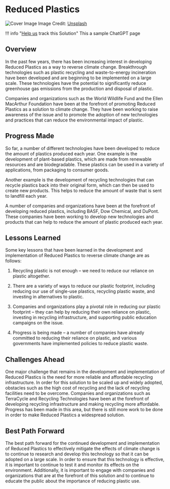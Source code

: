 # Reduced Plastics

![Cover Image](https://images.unsplash.com/photo-1618277043375-b1f003b0d5a1?crop=entropy&cs=tinysrgb&fit=max&fm=jpg&ixid=M3w0NDYzODh8MHwxfHNlYXJjaHwxfHxSZWR1Y2VkJTIwUGxhc3RpY3N8ZW58MHx8fHwxNjgzNzUzNDA0fDA&ixlib=rb-4.0.3&q=80&w=1080)
Image Credit: [Unsplash](https://unsplash.com/@brian_yuri)

!!! info "[Help us](../../contribute) track this Solution"
    This a sample ChatGPT page

## Overview

In the past few years, there has been increasing interest in developing Reduced Plastics as a way to reverse climate change. Breakthrough technologies such as plastic recycling and waste-to-energy incineration have been developed and are beginning to be implemented on a large scale. These technologies have the potential to significantly reduce greenhouse gas emissions from the production and disposal of plastic.

Companies and organizations such as the World Wildlife Fund and the Ellen MacArthur Foundation have been at the forefront of promoting Reduced Plastics as a solution to climate change. They have been working to raise awareness of the issue and to promote the adoption of new technologies and practices that can reduce the environmental impact of plastic.

## Progress Made

So far, a number of different technologies have been developed to reduce the amount of plastics produced each year. One example is the development of plant-based plastics, which are made from renewable resources and are biodegradable. These plastics can be used in a variety of applications, from packaging to consumer goods.

Another example is the development of recycling technologies that can recycle plastics back into their original form, which can then be used to create new products. This helps to reduce the amount of waste that is sent to landfill each year.

A number of companies and organizations have been at the forefront of developing reduced plastics, including BASF, Dow Chemical, and DuPont. These companies have been working to develop new technologies and products that can help to reduce the amount of plastic produced each year.

## Lessons Learned

Some key lessons that have been learned in the development and implementation of Reduced Plastics to reverse climate change are as follows:

1. Recycling plastic is not enough – we need to reduce our reliance on plastic altogether.

2. There are a variety of ways to reduce our plastic footprint, including reducing our use of single-use plastics, recycling plastic waste, and investing in alternatives to plastic.

3. Companies and organizations play a pivotal role in reducing our plastic footprint – they can help by reducing their own reliance on plastic, investing in recycling infrastructure, and supporting public education campaigns on the issue.

4. Progress is being made – a number of companies have already committed to reducing their reliance on plastic, and various governments have implemented policies to reduce plastic waste.

## Challenges Ahead

One major challenge that remains in the development and implementation of Reduced Plastics is the need for more reliable and affordable recycling infrastructure. In order for this solution to be scaled up and widely adopted, obstacles such as the high cost of recycling and the lack of recycling facilities need to be overcome. Companies and organizations such as TerraCycle and Recycling Technologies have been at the forefront of developing recycling infrastructure and making recycling more affordable. Progress has been made in this area, but there is still more work to be done in order to make Reduced Plastics a widespread solution.

## Best Path Forward

The best path forward for the continued development and implementation of Reduced Plastics to effectively mitigate the effects of climate change is to continue to research and develop this technology so that it can be adopted on a large scale. In order to ensure that this technology is effective, it is important to continue to test it and monitor its effects on the environment. Additionally, it is important to engage with companies and organizations that are at the forefront of this solution and to continue to educate the public about the importance of reducing plastic use.
